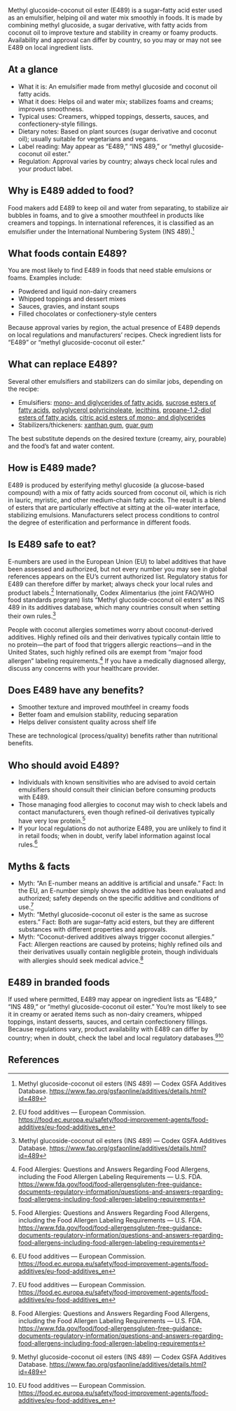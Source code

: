 Methyl glucoside-coconut oil ester (E489) is a sugar–fatty acid ester used as an emulsifier, helping oil and water mix smoothly in foods. It is made by combining methyl glucoside, a sugar derivative, with fatty acids from coconut oil to improve texture and stability in creamy or foamy products. Availability and approval can differ by country, so you may or may not see E489 on local ingredient lists.

<!--more-->

## At a glance
- What it is: An emulsifier made from methyl glucoside and coconut oil fatty acids.
- What it does: Helps oil and water mix; stabilizes foams and creams; improves smoothness.
- Typical uses: Creamers, whipped toppings, desserts, sauces, and confectionery-style fillings.
- Dietary notes: Based on plant sources (sugar derivative and coconut oil); usually suitable for vegetarians and vegans.
- Label reading: May appear as “E489,” “INS 489,” or “methyl glucoside-coconut oil ester.”
- Regulation: Approval varies by country; always check local rules and your product label.

## Why is E489 added to food?
Food makers add E489 to keep oil and water from separating, to stabilize air bubbles in foams, and to give a smoother mouthfeel in products like creamers and toppings. In international references, it is classified as an emulsifier under the International Numbering System (INS 489).[^1]

## What foods contain E489?
You are most likely to find E489 in foods that need stable emulsions or foams. Examples include:
- Powdered and liquid non-dairy creamers
- Whipped toppings and dessert mixes
- Sauces, gravies, and instant soups
- Filled chocolates or confectionery-style centers

Because approval varies by region, the actual presence of E489 depends on local regulations and manufacturers’ recipes. Check ingredient lists for “E489” or “methyl glucoside-coconut oil ester.”

## What can replace E489?
Several other emulsifiers and stabilizers can do similar jobs, depending on the recipe:
- Emulsifiers: [mono- and diglycerides of fatty acids](/e471-mono-and-diglycerides-of-fatty-acids), [sucrose esters of fatty acids](/e473-sucrose-esters-of-fatty-acids), [polyglycerol polyricinoleate](/e476-polyglycerol-polyricinoleate), [lecithins](/e322-lecithins), [propane-1,2-diol esters of fatty acids](/e477-propane-1-2-diol-esters-of-fatty-acids), [citric acid esters of mono- and diglycerides](/e472c-citric-acid-esters-of-mono-and-diglycerides-of-fatty-acids)
- Stabilizers/thickeners: [xanthan gum](/e415-xanthan-gum), [guar gum](/e412-guar-gum)

The best substitute depends on the desired texture (creamy, airy, pourable) and the food’s fat and water content.

## How is E489 made?
E489 is produced by esterifying methyl glucoside (a glucose-based compound) with a mix of fatty acids sourced from coconut oil, which is rich in lauric, myristic, and other medium-chain fatty acids. The result is a blend of esters that are particularly effective at sitting at the oil–water interface, stabilizing emulsions. Manufacturers select process conditions to control the degree of esterification and performance in different foods.

## Is E489 safe to eat?
E-numbers are used in the European Union (EU) to label additives that have been assessed and authorized, but not every number you may see in global references appears on the EU’s current authorized list. Regulatory status for E489 can therefore differ by market; always check your local rules and product labels.[^2] Internationally, Codex Alimentarius (the joint FAO/WHO food standards program) lists “Methyl glucoside-coconut oil esters” as INS 489 in its additives database, which many countries consult when setting their own rules.[^1]

People with coconut allergies sometimes worry about coconut-derived additives. Highly refined oils and their derivatives typically contain little to no protein—the part of food that triggers allergic reactions—and in the United States, such highly refined oils are exempt from “major food allergen” labeling requirements.[^3] If you have a medically diagnosed allergy, discuss any concerns with your healthcare provider.

## Does E489 have any benefits?
- Smoother texture and improved mouthfeel in creamy foods
- Better foam and emulsion stability, reducing separation
- Helps deliver consistent quality across shelf life

These are technological (process/quality) benefits rather than nutritional benefits.

## Who should avoid E489?
- Individuals with known sensitivities who are advised to avoid certain emulsifiers should consult their clinician before consuming products with E489.
- Those managing food allergies to coconut may wish to check labels and contact manufacturers, even though refined-oil derivatives typically have very low protein.[^3]
- If your local regulations do not authorize E489, you are unlikely to find it in retail foods; when in doubt, verify label information against local rules.[^2]

## Myths & facts
- Myth: “An E-number means an additive is artificial and unsafe.”
  Fact: In the EU, an E-number simply shows the additive has been evaluated and authorized; safety depends on the specific additive and conditions of use.[^2]
- Myth: “Methyl glucoside-coconut oil ester is the same as sucrose esters.”
  Fact: Both are sugar–fatty acid esters, but they are different substances with different properties and approvals.
- Myth: “Coconut-derived additives always trigger coconut allergies.”
  Fact: Allergen reactions are caused by proteins; highly refined oils and their derivatives usually contain negligible protein, though individuals with allergies should seek medical advice.[^3]

## E489 in branded foods
If used where permitted, E489 may appear on ingredient lists as “E489,” “INS 489,” or “methyl glucoside-coconut oil ester.” You’re most likely to see it in creamy or aerated items such as non-dairy creamers, whipped toppings, instant desserts, sauces, and certain confectionery fillings. Because regulations vary, product availability with E489 can differ by country; when in doubt, check the label and local regulatory databases.[^1][^2]

## References
[^1]: Methyl glucoside-coconut oil esters (INS 489) — Codex GSFA Additives Database. https://www.fao.org/gsfaonline/additives/details.html?id=489
[^2]: EU food additives — European Commission. https://food.ec.europa.eu/safety/food-improvement-agents/food-additives/eu-food-additives_en
[^3]: Food Allergies: Questions and Answers Regarding Food Allergens, including the Food Allergen Labeling Requirements — U.S. FDA. https://www.fda.gov/food/food-allergensgluten-free-guidance-documents-regulatory-information/questions-and-answers-regarding-food-allergens-including-food-allergen-labeling-requirements
[^4]: Class names and the International Numbering System for Food Additives (CAC/GL 36-1989) — Codex Alimentarius. https://www.fao.org/gsfaonline/ins.html
